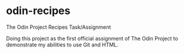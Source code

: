 # odin-recipes
The Odin Project Recipes Task/Assignment

Doing this project as the first official assignment of The Odin Project to demonstrate my abilities to use Git and HTML.
